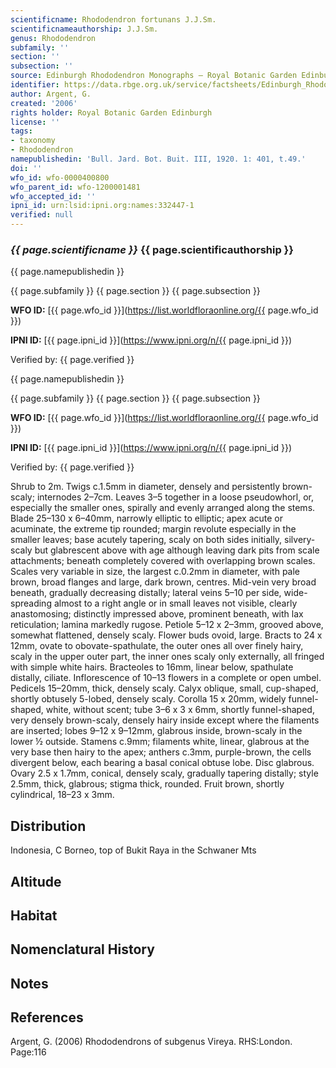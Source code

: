 ```yaml
---
scientificname: Rhododendron fortunans J.J.Sm.
scientificnameauthorship: J.J.Sm.
genus: Rhododendron
subfamily: ''
section: ''
subsection: ''
source: Edinburgh Rhododendron Monographs – Royal Botanic Garden Edinburgh
identifier: https://data.rbge.org.uk/service/factsheets/Edinburgh_Rhododendron_Monographs.xhtml
author: Argent, G.
created: '2006'
rights holder: Royal Botanic Garden Edinburgh
license: ''
tags:
- taxonomy
- Rhododendron
namepublishedin: 'Bull. Jard. Bot. Buit. III, 1920. 1: 401, t.49.'
doi: ''
wfo_id: wfo-0000400800
wfo_parent_id: wfo-1200001481
wfo_accepted_id: ''
ipni_id: urn:lsid:ipni.org:names:332447-1
verified: null
---
```

### _{{ page.scientificname }}_ {{ page.scientificauthorship }}
 {{ page.namepublishedin }}

{{ page.subfamily }} {{ page.section }} {{ page.subsection }}

**WFO ID:** [{{ page.wfo_id }}](https://list.worldfloraonline.org/{{ page.wfo_id }})

**IPNI ID:** [{{ page.ipni_id }}](https://www.ipni.org/n/{{ page.ipni_id }})

Verified by: {{ page.verified }}

 {{ page.namepublishedin }}

{{ page.subfamily }} {{ page.section }} {{ page.subsection }}

**WFO ID:** [{{ page.wfo_id }}](https://list.worldfloraonline.org/{{ page.wfo_id }})

**IPNI ID:** [{{ page.ipni_id }}](https://www.ipni.org/n/{{ page.ipni_id }})

Verified by: {{ page.verified }}



Shrub to 2m. Twigs c.1.5mm in diameter, densely and persistently brown-scaly; internodes 2–7cm. Leaves 3–5 together in a loose pseudowhorl, or, especially the smaller ones, spirally and evenly arranged along the stems. Blade 25–130 x 6–40mm, narrowly elliptic to elliptic; apex acute or acuminate, the extreme tip rounded; margin revolute especially in the smaller leaves; base acutely tapering, scaly on both sides initially, silvery-scaly but glabrescent above with age although leaving dark pits from scale attachments; beneath completely covered with overlapping brown scales. Scales very variable in size, the largest c.0.2mm in diameter, with pale brown, broad flanges and large, dark brown, centres. Mid-vein very broad beneath, gradually decreasing distally; lateral veins 5–10 per side, wide-spreading almost to a right angle or in small leaves not visible, clearly anastomosing; distinctly impressed above, prominent beneath, with lax reticulation; lamina markedly rugose. Petiole 5–12 x 2–3mm, grooved above, somewhat flattened, densely scaly. Flower buds ovoid, large. Bracts to 24 x 12mm, ovate to obovate-spathulate, the outer ones all over finely hairy, scaly in the upper outer part, the inner ones scaly only externally, all fringed with simple white hairs. Bracteoles to 16mm, linear below, spathulate distally, ciliate. Inflor­escence of 10–13 flowers in a complete or open umbel. Pedicels 15–20mm, thick, densely scaly. Calyx oblique, small, cup-shaped, shortly obtusely 5-lobed, densely scaly. Corolla 15 x 20mm, widely funnel-shaped, white, without scent; tube 3–6 x 3 x 6mm, shortly funnel-shaped, very densely brown-scaly, densely hairy inside except where the filaments are inserted; lobes 9–12 x 9–12mm, glabrous inside, brown-scaly in the lower ½ outside. Stamens c.9mm; filaments white, linear, glabrous at the very base then hairy to the apex; anthers c.3mm, purple-brown, the cells divergent below, each bearing a basal conical obtuse lobe. Disc glabrous. Ovary 2.5 x 1.7mm, conical, densely scaly, gradually tapering distally; style 2.5mm, thick, glabrous; stigma thick, rounded. Fruit brown, shortly cylindrical, 18–23 x 3mm.

## Distribution
Indonesia, C Borneo, top of Bukit Raya in the Schwaner Mts

## Altitude


## Habitat


## Nomenclatural History

                       
## Notes


## References

Argent, G. (2006) Rhododendrons of subgenus Vireya. RHS:London. Page:116
